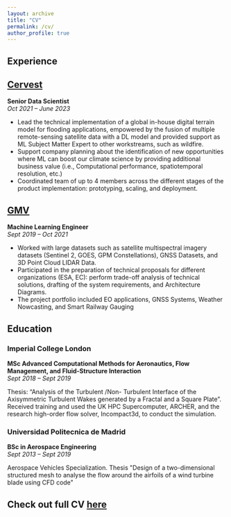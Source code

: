 ```yaml
---
layout: archive
title: "CV"
permalink: /cv/
author_profile: true
---
```


## Experience
## [Cervest](https://cervest.earth/)
**Senior Data Scientist** <br/> 
*Oct 2021 – June 2023*

* Lead the technical implementation of a global in-house digital terrain model for flooding applications, empowered by the fusion of multiple remote-sensing satellite data with a DL model and provided support as ML Subject Matter Expert to other workstreams, such as wildfire.
* Support company planning about the identification of new opportunities where ML can boost our climate science by providing additional business value (i.e., Computational performance, spatiotemporal resolution, etc.)
* Coordinated team of up to 4 members across the different stages of the product implementation: prototyping, scaling, and deployment.

## [GMV](https://www.gmv.com/en-es)
**Machine Learning Engineer** <br/> 
*Sept 2019 – Oct 2021*

* Worked with large datasets such as satellite multispectral imagery datasets (Sentinel 2, GOES, GPM Constellations), GNSS Datasets, and 3D Point Cloud LIDAR Data.
* Participated in the preparation of technical proposals for different organizations (ESA, EC): perform trade-off analysis of technical solutions, drafting of the system requirements, and Architecture Diagrams.
* The project portfolio included EO applications, GNSS Systems, Weather Nowcasting, and Smart Railway Gauging




## Education

### Imperial College London
**MSc Advanced Computational Methods for Aeronautics, Flow Management, and Fluid-Structure Interaction** <br/>
*Sept 2018 – Sept 2019*

Thesis: “Analysis of the Turbulent /Non- Turbulent Interface of the Axisymmetric Turbulent Wakes generated by a Fractal and a Square Plate”. Received training and used the UK HPC Supercomputer, ARCHER, and the research high-order flow solver, Incompact3d, to conduct the simulation.

### Universidad Politecnica de Madrid
**BSc in Aerospace Engineering** <br/>
*Sept 2013 – Sept 2019*

Aerospace Vehicles Specialization. Thesis "Design of a two-dimensional structured mesh to analyse the flow around the airfoils of a wind turbine blade using CFD code"


## Check out full CV [here](/assets/docs/cv-anaprieto.pdf)  
